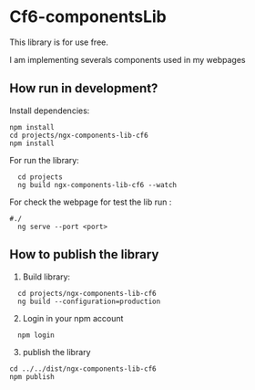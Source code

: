 # Cf6-componentsLib
This library is for use free.

I am implementing severals components used in my webpages



## How run in development?
Install dependencies: 
```shell
npm install
cd projects/ngx-components-lib-cf6
npm install
```

For run the library:
```shell
  cd projects
  ng build ngx-components-lib-cf6 --watch
```

For check the webpage for test the lib run :
```shell
#./
  ng serve --port <port>

```

## How to publish the library
1. Build library:
```shell
  cd projects/ngx-components-lib-cf6
  ng build --configuration=production

```
2. Login in your npm account
```shell
  npm login
```
3. publish the library
```shell
cd ../../dist/ngx-components-lib-cf6
npm publish
```



